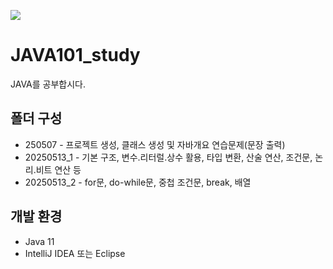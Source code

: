 <p align>
  <img src = "https://capsule-render.vercel.app/api?type=blur&height=200&color=gradient&text=JAVA101&descAlign=59&section=header">



# JAVA101_study
JAVA를 공부합시다.

##  폴더 구성

- 250507  - 프로젝트 생성, 클래스 생성 및 자바개요 연습문제(문장 출력)
- 20250513_1  - 기본 구조, 변수.리터럴.상수 활용, 타입 변환, 산술 연산, 조건문, 논리.비트 연산 등
- 20250513_2  - for문, do-while문, 중첩 조건문, break, 배열


## 개발 환경
- Java 11
- IntelliJ IDEA 또는 Eclipse
